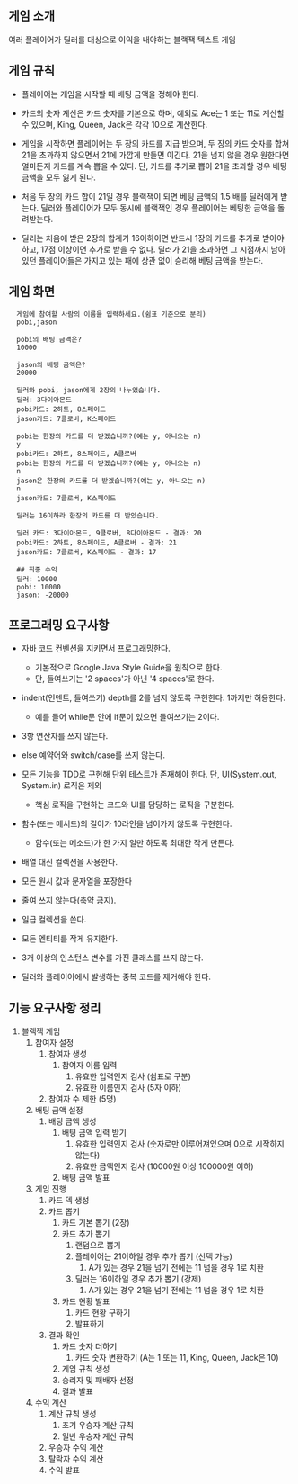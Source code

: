 ## 게임 소개
여러 플레이어가 딜러를 대상으로 이익을 내야하는 블랙잭 텍스트 게임

## 게임 규칙
* 플레이어는 게임을 시작할 때 배팅 금액을 정해야 한다.
* 카드의 숫자 계산은 카드 숫자를 기본으로 하며, 예외로 Ace는 1 또는 11로 계산할 수 있으며, King, Queen, Jack은 각각 10으로 계산한다.

* 게임을 시작하면 플레이어는 두 장의 카드를 지급 받으며, 두 장의 카드 숫자를 합쳐 21을 초과하지 않으면서 21에 가깝게 만들면 이긴다. 21을 넘지 않을 경우 원한다면 얼마든지 카드를 계속 뽑을 수 있다. 단, 카드를 추가로 뽑아 21을 초과할 경우 배팅 금액을 모두 잃게 된다.

* 처음 두 장의 카드 합이 21일 경우 블랙잭이 되면 베팅 금액의 1.5 배를 딜러에게 받는다. 딜러와 플레이어가 모두 동시에 블랙잭인 경우 플레이어는 베팅한 금액을 돌려받는다.

* 딜러는 처음에 받은 2장의 합계가 16이하이면 반드시 1장의 카드를 추가로 받아야 하고, 17점 이상이면 추가로 받을 수 없다. 딜러가 21을 초과하면 그 시점까지 남아 있던 플레이어들은 가지고 있는 패에 상관 없이 승리해 베팅 금액을 받는다.

## 게임 화면
      게임에 참여할 사람의 이름을 입력하세요.(쉼표 기준으로 분리)
      pobi,jason

      pobi의 배팅 금액은?
      10000

      jason의 배팅 금액은?
      20000

      딜러와 pobi, jason에게 2장의 나누었습니다.
      딜러: 3다이아몬드
      pobi카드: 2하트, 8스페이드
      jason카드: 7클로버, K스페이드

      pobi는 한장의 카드를 더 받겠습니까?(예는 y, 아니오는 n)
      y
      pobi카드: 2하트, 8스페이드, A클로버
      pobi는 한장의 카드를 더 받겠습니까?(예는 y, 아니오는 n)
      n
      jason은 한장의 카드를 더 받겠습니까?(예는 y, 아니오는 n)
      n
      jason카드: 7클로버, K스페이드

      딜러는 16이하라 한장의 카드를 더 받았습니다.

      딜러 카드: 3다이아몬드, 9클로버, 8다이아몬드 - 결과: 20
      pobi카드: 2하트, 8스페이드, A클로버 - 결과: 21
      jason카드: 7클로버, K스페이드 - 결과: 17

      ## 최종 수익
      딜러: 10000
      pobi: 10000 
      jason: -20000

## 프로그래밍 요구사항
* 자바 코드 컨벤션을 지키면서 프로그래밍한다.
   * 기본적으로 Google Java Style Guide을 원칙으로 한다.
   * 단, 들여쓰기는 '2 spaces'가 아닌 '4 spaces'로 한다.
* indent(인덴트, 들여쓰기) depth를 2를 넘지 않도록 구현한다. 1까지만 허용한다.
   * 예를 들어 while문 안에 if문이 있으면 들여쓰기는 2이다.
* 3항 연산자를 쓰지 않는다.
* else 예약어와 switch/case를 쓰지 않는다.


* 모든 기능을 TDD로 구현해 단위 테스트가 존재해야 한다. 단, UI(System.out, System.in) 로직은 제외
   * 핵심 로직을 구현하는 코드와 UI를 담당하는 로직을 구분한다.

* 함수(또는 메서드)의 길이가 10라인을 넘어가지 않도록 구현한다.
   * 함수(또는 메소드)가 한 가지 일만 하도록 최대한 작게 만든다.
* 배열 대신 컬렉션을 사용한다.
* 모든 원시 값과 문자열을 포장한다
* 줄여 쓰지 않는다(축약 금지).
* 일급 컬렉션을 쓴다.
* 모든 엔티티를 작게 유지한다.
* 3개 이상의 인스턴스 변수를 가진 클래스를 쓰지 않는다.
* 딜러와 플레이어에서 발생하는 중복 코드를 제거해야 한다.

## 기능 요구사항 정리


1. 블랙잭 게임
   1. 참여자 설정
      1. 참여자 생성
         1. 참여자 이름 입력
            1. 유효한 입력인지 검사 (쉼표로 구분)
            2. 유효한 이름인지 검사 (5자 이하)
      2. 참여자 수 제한 (5명)
   2. 배팅 금액 설정
      1. 배팅 금액 생성
         1. 배팅 금액 입력 받기
            1. 유효한 입력인지 검사 (숫자로만 이루어져있으며 0으로 시작하지 않는다)
            2. 유효한 금액인지 검사 (10000원 이상 100000원 이하)
         2. 배팅 금액 발표
   3. 게임 진행
      1. 카드 덱 생성
      2. 카드 뽑기
         1. 카드 기본 뽑기 (2장)
         2. 카드 추가 뽑기
            1. 랜덤으로 뽑기
            2. 플레이어는 21이하일 경우 추가 뽑기 (선택 가능) 
               1. A가 있는 경우 21을 넘기 전에는 11 넘을 경우 1로 치환
            3. 딜러는 16이하일 경우 추가 뽑기 (강제)
               1. A가 있는 경우 21을 넘기 전에는 11 넘을 경우 1로 치환
         3. 카드 현황 발표
            1. 카드 현황 구하기
            2. 발표하기
      3. 결과 확인
         1. 카드 숫자 더하기
            1. 카드 숫자 변환하기 (A는 1 또는 11, King, Queen, Jack은 10)
         2. 게임 규칙 생성
         3. 승리자 및 패배자 선정
         4. 결과 발표
   4. 수익 계산
      1. 계산 규칙 생성
         1. 초기 우승자 계산 규칙
         2. 일반 우승자 계산 규칙
      2. 우승자 수익 계산
      3. 탈락자 수익 계산
      4. 수익 발표
